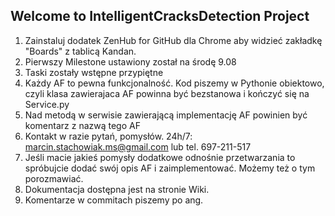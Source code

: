 ## Welcome to IntelligentCracksDetection Project

1. Zainstaluj dodatek ZenHub for GitHub dla Chrome aby widzieć zakładkę "Boards" z tablicą Kandan.
2. Pierwszy Milestone ustawiony został na środę 9.08
3. Taski zostały wstępne przypiętne 
4. Każdy AF to pewna funkcjonalność. Kod piszemy w Pythonie obiektowo, czyli klasa zawierajaca AF powinna być bezstanowa i kończyć się na Service.py
5. Nad metodą w serwisie zawierającą implementację AF powinien być komentarz z nazwą tego AF
6. Kontakt w razie pytań, pomysłów. 24h/7: marcin.stachowiak.ms@gmail.com lub tel. 697-211-517
7. Jeśli macie jakieś pomysły dodatkowe odnośnie przetwarzania to spróbujcie dodać swój opis AF i zaimplementować. Możemy też o tym porozmawiać.
8. Dokumentacja dostępna jest na stronie Wiki.
9. Komentarze w commitach piszemy po ang.
